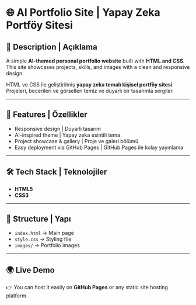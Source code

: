 # 🌐 AI Portfolio Site | Yapay Zeka Portföy Sitesi

## 📌 Description | Açıklama
A simple **AI-themed personal portfolio website** built with **HTML and CSS**.  
This site showcases projects, skills, and images with a clean and responsive design.  

HTML ve CSS ile geliştirilmiş **yapay zeka temalı kişisel portföy sitesi**.  
Projeleri, becerileri ve görselleri temiz ve duyarlı bir tasarımla sergiler.

---

## 🚀 Features | Özellikler
- Responsive design | Duyarlı tasarım  
- AI-inspired theme | Yapay zeka esintili tema  
- Project showcase & gallery | Proje ve galeri bölümü  
- Easy deployment via GitHub Pages | GitHub Pages ile kolay yayınlama  

---

## 🛠️ Tech Stack | Teknolojiler
- **HTML5**  
- **CSS3**  

---

## 📂 Structure | Yapı
- `index.html` → Main page  
- `style.css` → Styling file  
- `images/` → Portfolio images  

---

## 🌍 Live Demo
👉 You can host it easily on **GitHub Pages** or any static site hosting platform.  
